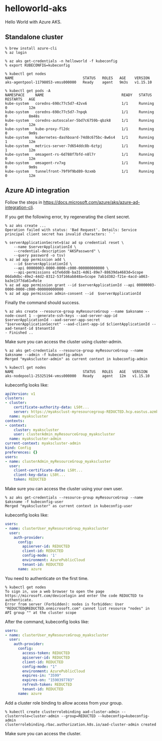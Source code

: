 # helloworld-aks

Hello World with Azure AKS.


## Standalone cluster

```console
% brew install azure-cli
% az login
```

```console
% az aks get-credentials -n helloworld -f kubeconfig
% export KUBECONFIG=kubeconfig

% kubectl get nodes
NAME                                STATUS   ROLES   AGE    VERSION
aks-agentpool-11798053-vmss000000   Ready    agent   9m3s   v1.15.10

% kubectl get pods -A
NAMESPACE     NAME                                    READY   STATUS    RESTARTS   AGE
kube-system   coredns-698c77c5d7-42vx6                1/1     Running   0          12m
kube-system   coredns-698c77c5d7-7npqk                1/1     Running   0          8m48s
kube-system   coredns-autoscaler-5bd7c6759b-qbzk8     1/1     Running   0          12m
kube-system   kube-proxy-fl2dc                        1/1     Running   0          9m9s
kube-system   kubernetes-dashboard-74d8c675bc-8w6s4   1/1     Running   1          12m
kube-system   metrics-server-7d654ddc8b-6ztpj         1/1     Running   1          12m
kube-system   omsagent-rs-6d788f7bfd-n8l7r            1/1     Running   0          12m
kube-system   omsagent-rv7xg                          1/1     Running   0          9m9s
kube-system   tunnelfront-79f9f9bd89-9zxmb            1/1     Running   0          12m
```


## Azure AD integration

Follow the steps in https://docs.microsoft.com/azure/aks/azure-ad-integration-cli.

If you get the following error, try regenerating the client secret.

```
% az aks create ...
Operation failed with status: 'Bad Request'. Details: Service principal client secret has invalid characters: ` '

% serverApplicationSecret=$(az ad sp credential reset \
    --name $serverApplicationId \
    --credential-description "AKSPassword" \
    --query password -o tsv)
% az ad app permission add \
    --id $serverApplicationId \
    --api 00000003-0000-0000-c000-000000000000 \
    --api-permissions e1fe6dd8-ba31-4d61-89e7-88639da4683d=Scope 06da0dbc-49e2-44d2-8312-53f166ab848a=Scope 7ab1d382-f21e-4acd-a863-ba3e13f7da61=Role
% az ad app permission grant --id $serverApplicationId --api 00000003-0000-0000-c000-000000000000
% az ad app permission admin-consent --id  $serverApplicationId
```

Finally the command should success.

```console
% az aks create --resource-group myResourceGroup --name $aksname --node-count 1 --generate-ssh-keys --aad-server-app-id $serverApplicationId --aad-server-app-secret "$serverApplicationSecret" --aad-client-app-id $clientApplicationId --aad-tenant-id $tenantId
- Finished ..
```

Make sure you can access the cluster using cluster-admin.

```console
% az aks get-credentials --resource-group myResourceGroup --name $aksname --admin -f kubeconfig-admin
Merged "myakscluster-admin" as current context in kubeconfig-admin

% kubectl get nodes
NAME                                STATUS   ROLES   AGE   VERSION
aks-nodepool1-25325194-vmss000000   Ready    agent   12m   v1.15.10
```

kubeconfig looks like:

```yaml
apiVersion: v1
clusters:
- cluster:
    certificate-authority-data: LS0t...
    server: https://myaksclust-myresourcegroup-REDUCTED.hcp.eastus.azmk8s.io:443
  name: myakscluster
contexts:
- context:
    cluster: myakscluster
    user: clusterAdmin_myResourceGroup_myakscluster
  name: myakscluster-admin
current-context: myakscluster-admin
kind: Config
preferences: {}
users:
- name: clusterAdmin_myResourceGroup_myakscluster
  user:
    client-certificate-data: LS0t...
    client-key-data: LS0t...
    token: REDUCTED
```

Make sure you can access the cluster using your own user.

```console
% az aks get-credentials --resource-group myResourceGroup --name $aksname -f kubeconfig-user
Merged "myakscluster" as current context in kubeconfig-user
```


kubeconfig looks like:

```yaml
users:
- name: clusterUser_myResourceGroup_myakscluster
  user:
    auth-provider:
      config:
        apiserver-id: REDUCTED
        client-id: REDUCTED
        config-mode: '1'
        environment: AzurePublicCloud
        tenant-id: REDUCTED
      name: azure
```

You need to authenticate on the first time.

```console
% kubectl get nodes
To sign in, use a web browser to open the page https://microsoft.com/devicelogin and enter the code REDUCTED to authenticate.
Error from server (Forbidden): nodes is forbidden: User "REDUCTED@REDUCTED.onmicrosoft.com" cannot list resource "nodes" in API group "" at the cluster scope
```

After the command, kubeconfig looks like:

```yaml
users:
- name: clusterUser_myResourceGroup_myakscluster
  user:
    auth-provider:
      config:
        access-token: REDUCTED
        apiserver-id: REDUCTED
        client-id: REDUCTED
        config-mode: "1"
        environment: AzurePublicCloud
        expires-in: "3599"
        expires-on: "1590397783"
        refresh-token: REDUCTED
        tenant-id: REDUCTED
      name: azure
```

Add a cluster role binding to allow access from your group.

```console
% kubectl create clusterrolebinding aad-cluster-admin --clusterrole=cluster-admin --group=REDUCTED --kubeconfig=kubeconfig-admin
clusterrolebinding.rbac.authorization.k8s.io/aad-cluster-admin created
```

Make sure you can access the cluster.
